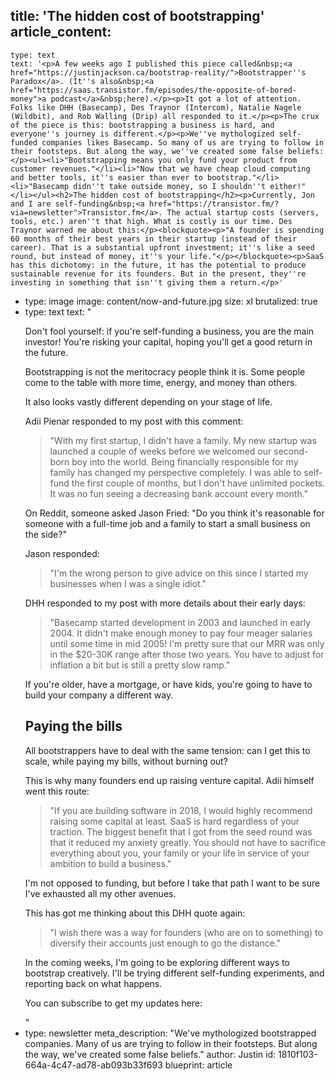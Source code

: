 title: 'The hidden cost of bootstrapping'
article_content:
  -
    type: text
    text: '<p>A few weeks ago I published this piece called&nbsp;<a href="https://justinjackson.ca/bootstrap-reality/">Bootstrapper''s Paradox</a>. (It''s also&nbsp;<a href="https://saas.transistor.fm/episodes/the-opposite-of-bored-money">a podcast</a>&nbsp;here).</p><p>It got a lot of attention. Folks like DHH (Basecamp), Des Traynor (Intercom), Natalie Nagele (Wildbit), and Rob Walling (Drip) all responded to it.</p><p>The crux of the piece is this: bootstrapping a business is hard, and everyone''s journey is different.</p><p>We''ve mythologized self-funded companies likes Basecamp. So many of us are trying to follow in their footsteps. But along the way, we''ve created some false beliefs:</p><ul><li>"Bootstrapping means you only fund your product from customer revenues."</li><li>"Now that we have cheap cloud computing and better tools, it''s easier than ever to bootstrap."</li><li>"Basecamp didn''t take outside money, so I shouldn''t either!"</li></ul><h2>The hidden cost of bootstrapping</h2><p>Currently, Jon and I are self-funding&nbsp;<a href="https://transistor.fm/?via=newsletter">Transistor.fm</a>. The actual startup costs (servers, tools, etc.) aren''t that high. What is costly is our time. Des Traynor warned me about this:</p><blockquote><p>"A founder is spending 60 months of their best years in their startup (instead of their career). That is a substantial upfront investment; it''s like a seed round, but instead of money, it''s your life."</p></blockquote><p>SaaS has this dichotomy: in the future, it has the potential to produce sustainable revenue for its founders. But in the present, they''re investing in something that isn''t giving them a return.</p>'
  -
    type: image
    image: content/now-and-future.jpg
    size: xl
    brutalized: true
  -
    type: text
    text: "<p>Don't fool yourself: if you're self-funding a business, you are the main investor! You're risking your capital, hoping you'll get a good return in the future.</p><p>Bootstrapping is not the meritocracy people think it is. Some people come to the table with more time, energy, and money than others.</p><p>It also looks vastly different depending on your stage of life.</p><p>Adii Pienar responded to my post with this comment:</p><blockquote><p>\"With my first startup, I didn't have a family. My new startup was launched a couple of weeks before we welcomed our second-born boy into the world. Being financially responsible for my family has changed my perspective completely. I was able to self-fund the first couple of months, but I don't have unlimited pockets. It was no fun seeing a decreasing bank account every month.\"</p></blockquote><p>On Reddit, someone asked Jason Fried: \"Do you think it's reasonable for someone with a full-time job and a family to start a small business on the side?\"</p><p>Jason responded:</p><blockquote><p>\"I'm the wrong person to give advice on this since I started my businesses when I was a single idiot.\"</p></blockquote><p>DHH responded to my post with more details about their early days:</p><blockquote><p>\"Basecamp started development in 2003 and launched in early 2004. It didn't make enough money to pay four meager salaries until some time in mid 2005! I'm pretty sure that our MRR was only in the $20-30K range after those two years. You have to adjust for inflation a bit but is still a pretty slow ramp.\"</p></blockquote><p>If you're older, have a mortgage, or have kids, you're going to have to build your company a different way.</p><h2>Paying the bills</h2><p>All bootstrappers have to deal with the same tension: can I get this to scale, while paying my bills, without burning out?</p><p>This is why many founders end up raising venture capital. Adii himself went this route:</p><blockquote><p>\"If you are building software in 2018, I would highly recommend raising some capital at least. SaaS is hard regardless of your traction. The biggest benefit that I got from the seed round was that it reduced my anxiety greatly. You should not have to sacrifice everything about you, your family or your life in service of your ambition to build a business.\"</p></blockquote><p>I'm not opposed to funding, but before I take that path I want to be sure I've exhausted all my other avenues.</p><p>This has got me thinking about this DHH quote again:</p><blockquote><p>\"I wish there was a way for founders (who are on to something) to diversify their accounts just enough to go the distance.\"</p></blockquote><p>In the coming weeks, I'm going to be exploring different ways to bootstrap creatively. I'll be trying different self-funding experiments, and reporting back on what happens.</p><p>You can subscribe to get my updates here:</p>"
  -
    type: newsletter
meta_description: "We've mythologized bootstrapped companies. Many of us are trying to follow in their footsteps. But along the way, we've created some false beliefs."
author: Justin
id: 1810f103-664a-4c47-ad78-ab093b33f693
blueprint: article
